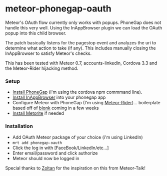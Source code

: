 meteor-phonegap-oauth
=====================


Meteor's OAuth flow currently only works with popups. PhoneGap does
not handle this very well. Using the InAppBrowser plugin we can load the
OAuth popup into this child browser.

The patch basically listens for the pagestop event and analyzes the uri to determine what action to take (if any). This includes manually closing the InAppBrowser to satisfy Meteor's checks.

This has been tested with Meteor 0.7, accounts-linkedin, Cordova 3.3 and the Meteor-Rider hijacking method.  


### Setup

- [Install PhoneGap](http://docs.phonegap.com/en/3.3.0/guide_cli_index.md.html#The%20Command-Line%20Interface) (i'm using the cordova npm commmand line).
- [Install InAppBrowser](http://docs.phonegap.com/en/3.3.0/cordova_inappbrowser_inappbrowser.md.html#InAppBrowser) into your phonegap app
- Configure Meteor with PhoneGap (I'm using [Meteor-Rider](https://github.com/zeroasterisk/MeteorRider))... boilerplate based off of [blonk](http://blonk.co) coming in a few weeks
- [Install Metorite](https://npmjs.org/package/meteorite) if needed

### Installation

- Add OAuth Meteor package of your choice (i'm using LinkedIn)
- `mrt add phonegap-oauth`
- Click the log in with [FaceBook/LinkedIn/etc...]
- Enter email/password and click authorize
- Meteor should now be logged in

Special thanks to [Zoltan](https://github.com/zol) for the inspiration on this from Meteor-Talk!
